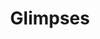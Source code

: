 ---
title: Glimpses
description_markdown: >-
  This is a new series of paintings which are small and irregular edges. They
  are left purposefully unframed, free and expansive but also appear to be a
  'glimpse' of something fleeting rather than fixed.
_gallery_date:
permalink: /paintings/glimpses
archive: false
main_image_path: /assets/images/3599a-screen-copy-1.jpg
thumb_crop:
images:
  - image_path: /assets/images/3603a-screen-copy.jpg
    image_title: No Idle Sitting
    image_description: 'Oil on wood panel, W18 H13, 2020'
  - image_path: /assets/images/3589a-screen-copy.jpg
    image_title: If I lived in a forest I would hang my dress from a tree
    image_description: 'Oil on wood panel, W23 H20 D1.5, 2020'
  - image_path: /assets/images/3592-screen-copy.jpg
    image_title: Pair-a-dice
    image_description: 'Oil on wood panel, assenblage, W17.5 H15, 2020'
  - image_path: /assets/images/3599a-screen-copy.jpg
    image_title: Backyard Bananas
    image_description: 'Oil on wood panel, assesmblage, W16.5 H23.5 D1.5, 2020'
  - image_path: /assets/images/3579-screen-copy.jpg
    image_title: Conversation with peacocks
    image_description: 'Oil on wood panel, H33 W21 D1.5, 2020'
  - image_path: /assets/images/3596a-screen-copy.jpg
    image_title: Birthday Suit
    image_description: 'Oil on wood panel, assemblage, H21 W19 D2.5, 2020'
  - image_path: /assets/images/3581-screen-copy.jpg
    image_title: Gone South
    image_description: |-
      Oil on wood panel
      Dimensions: W18 H20 cms, 2020
  - image_path: /assets/images/3584a-screen-copy.jpg
    image_title: Tilt
    image_description: |-
      Oil on charred wood panel
      Dimensions: W14.5 X H34 cms, 2020
  - image_path: /assets/images/3616a-screen-copy.jpg
    image_title: Absent Beach
    image_description: |-
      Oil on wood panel
      Dimensions: W16 H11 D2 cms, 2020
  - image_path: /assets/images/3612-screen-copy.jpg
    image_title: Portrait of a strawberry
    image_description: |-
      Oil on wood panel
      Dimensions: H16.5 W11.5 D2 cms, 2020
  - image_path: /assets/images/3566a-screen-copy.jpg
    image_title: The Mirrorball Resort
    image_description: |-
      Oil on wood panel, found object, mirror ball tiles,
      Dimensions: H19 W21 D5 cms, 2020
  - image_path: /assets/images/3587-screen-copy.jpg
    image_title: The Idler
    image_description: |-
      Oil on wood panel, beadwork
      Dimensions: W32 H18 D1 cms, 2020
_options:
  image_path:
    width: 1200
    height: 1200
    resize_style: contain
    mime_type: image/jpeg
  main_image_path:
    width: 1200
    height: 800
    resize_style: contain
    mime_type: image/jpeg
_comments:
  title: Gallery title
  permalink: Be careful editing this
  main_image_path: Image used to represent your gallery
  images: Add and edit your gallery images here
  image_description: May only be used in the close up of an image
---